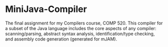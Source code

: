 # MiniJava-Compiler
The final assignment for my Compilers course, COMP 520. This compiler for a subset of the Java language includes the core aspects of any compiler: scanning/parsing, abstract syntax analysis, identification/type checking, and assembly code generation (generated for mJAM).

